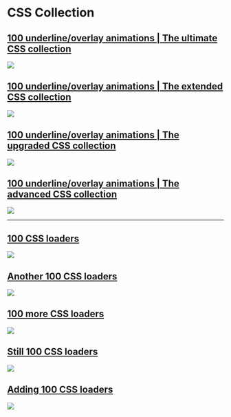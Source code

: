 # CSS Collection

## [100 underline/overlay animations | The ultimate CSS collection](https://dev.to/afif/100-underline-overlay-animation-the-ultimate-css-collection-4p40)
![](https://res.cloudinary.com/practicaldev/image/fetch/s--KjPnib1g--/c_imagga_scale,f_auto,fl_progressive,h_420,q_66,w_1000/https://dev-to-uploads.s3.amazonaws.com/uploads/articles/vevb2z73mab3trcg1zs8.gif)
## [100 underline/overlay animations | The extended CSS collection](https://dev.to/afif/another-100-underline-overlay-animations-the-extended-css-collection-574c)
![](https://res.cloudinary.com/practicaldev/image/fetch/s--3_WWqDW9--/c_imagga_scale,f_auto,fl_progressive,h_420,q_66,w_1000/https://dev-to-uploads.s3.amazonaws.com/uploads/articles/l8349w0dpcdruxe7dxuc.gif)
## [100 underline/overlay animations | The upgraded CSS collection](https://dev.to/afif/100-more-underline-overlay-animations-the-upgraded-css-collection-4c25)
![](https://res.cloudinary.com/practicaldev/image/fetch/s--k2OexSVL--/c_imagga_scale,f_auto,fl_progressive,h_420,q_66,w_1000/https://dev-to-uploads.s3.amazonaws.com/uploads/articles/xn4n5qe9a4rhlczufk7m.gif)
## [100 underline/overlay animations | The advanced CSS collection](https://dev.to/afif/still-100-underline-overlay-animations-the-advanced-css-collection-4mol)
![](https://res.cloudinary.com/practicaldev/image/fetch/s--g-MUgcEO--/c_imagga_scale,f_auto,fl_progressive,h_420,q_66,w_1000/https://dev-to-uploads.s3.amazonaws.com/uploads/articles/3bxobl6a6d856vfg3zpo.gif)

----

## [100 CSS loaders](https://dev.to/afif/i-made-100-css-loaders-for-your-next-project-4eje)
![](https://res.cloudinary.com/practicaldev/image/fetch/s--9yyNMtf5--/c_imagga_scale,f_auto,fl_progressive,h_420,q_66,w_1000/https://dev-to-uploads.s3.amazonaws.com/uploads/articles/puyp945v6ifpmbji8ha7.gif)
## [Another 100 CSS loaders](https://dev.to/afif/another-100-css-loaders-for-your-next-project-352l)
![](https://res.cloudinary.com/practicaldev/image/fetch/s--KgMH6CVN--/c_imagga_scale,f_auto,fl_progressive,h_420,q_66,w_1000/https://dev-to-uploads.s3.amazonaws.com/uploads/articles/iqbjwrds4640uwn9b443.gif)
## [100 more CSS loaders](https://dev.to/afif/i-made-100-more-css-loaders-for-your-next-project-4ioa)
![](https://res.cloudinary.com/practicaldev/image/fetch/s--JiGAK3tT--/c_imagga_scale,f_auto,fl_progressive,h_420,q_66,w_1000/https://dev-to-uploads.s3.amazonaws.com/uploads/articles/wy59msifcxnx3xkl5xs2.gif)
## [Still 100 CSS loaders](https://dev.to/afif/still-100-css-loaders-for-your-next-project-57hp)
![](https://res.cloudinary.com/practicaldev/image/fetch/s--X4Iq6EiN--/c_imagga_scale,f_auto,fl_progressive,h_420,q_66,w_1000/https://dev-to-uploads.s3.amazonaws.com/uploads/articles/2jm7h520sa59l8iltewf.gif)
## [Adding 100 CSS loaders](https://dev.to/afif/adding-100-css-loaders-to-the-collection-of-500-css-loaders-2a3p)
![](https://res.cloudinary.com/practicaldev/image/fetch/s--qstTSEuA--/c_imagga_scale,f_auto,fl_progressive,h_420,q_66,w_1000/https://dev-to-uploads.s3.amazonaws.com/uploads/articles/u13po0df336g3p0c7tfc.gif)
